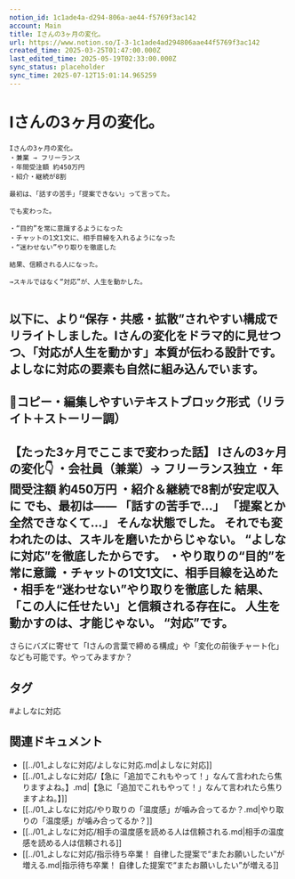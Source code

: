 ```yaml
---
notion_id: 1c1ade4a-d294-806a-ae44-f5769f3ac142
account: Main
title: Iさんの3ヶ月の変化。
url: https://www.notion.so/I-3-1c1ade4ad294806aae44f5769f3ac142
created_time: 2025-03-25T01:47:00.000Z
last_edited_time: 2025-05-19T02:33:00.000Z
sync_status: placeholder
sync_time: 2025-07-12T15:01:14.965259
---
```

# Iさんの3ヶ月の変化。

```plain text
Iさんの3ヶ月の変化。
・兼業 → フリーランス
・年間受注額 約450万円
・紹介・継続が8割

最初は、「話すの苦手」「提案できない」って言ってた。

でも変わった。

・“目的”を常に意識するようになった
・チャットの1文1文に、相手目線を入れるようになった
・“迷わせない”やり取りを徹底した

結果、信頼される人になった。

→スキルではなく“対応”が、人生を動かした。


```
以下に、より“保存・共感・拡散”されやすい構成でリライトしました。Iさんの変化をドラマ的に見せつつ、「対応が人生を動かす」本質が伝わる設計です。よしなに対応の要素も自然に組み込んでいます。
---
## 📄コピー・編集しやすいテキストブロック形式（リライト＋ストーリー調）
【たった3ヶ月でここまで変わった話】
Iさんの3ヶ月の変化👇
・会社員（兼業）→ フリーランス独立
・年間受注額 約450万円
・紹介＆継続で8割が安定収入に
でも、最初は——
「話すの苦手で…」
「提案とか全然できなくて…」
そんな状態でした。
それでも変われたのは、スキルを磨いたからじゃない。
“よしなに対応”を徹底したからです。
・やり取りの“目的”を常に意識
・チャットの1文1文に、相手目線を込めた
・相手を“迷わせない”やり取りを徹底した
結果、
「この人に任せたい」と信頼される存在に。
人生を動かすのは、才能じゃない。
“対応”です。
---
さらにバズに寄せて「Iさんの言葉で締める構成」や「変化の前後チャート化」なども可能です。やってみますか？

## タグ

#よしなに対応 

## 関連ドキュメント

- [[../01_よしなに対応/よしなに対応.md|よしなに対応]]
- [[../01_よしなに対応/【急に「追加でこれもやって！」なんて言われたら焦りますよね。】.md|【急に「追加でこれもやって！」なんて言われたら焦りますよね。】]]
- [[../01_よしなに対応/やり取りの「温度感」が噛み合ってるか？.md|やり取りの「温度感」が噛み合ってるか？]]
- [[../01_よしなに対応/相手の温度感を読める人は信頼される.md|相手の温度感を読める人は信頼される]]
- [[../01_よしなに対応/指示待ち卒業！ 自律した提案で“またお願いしたい”が増える.md|指示待ち卒業！ 自律した提案で“またお願いしたい”が増える]]
